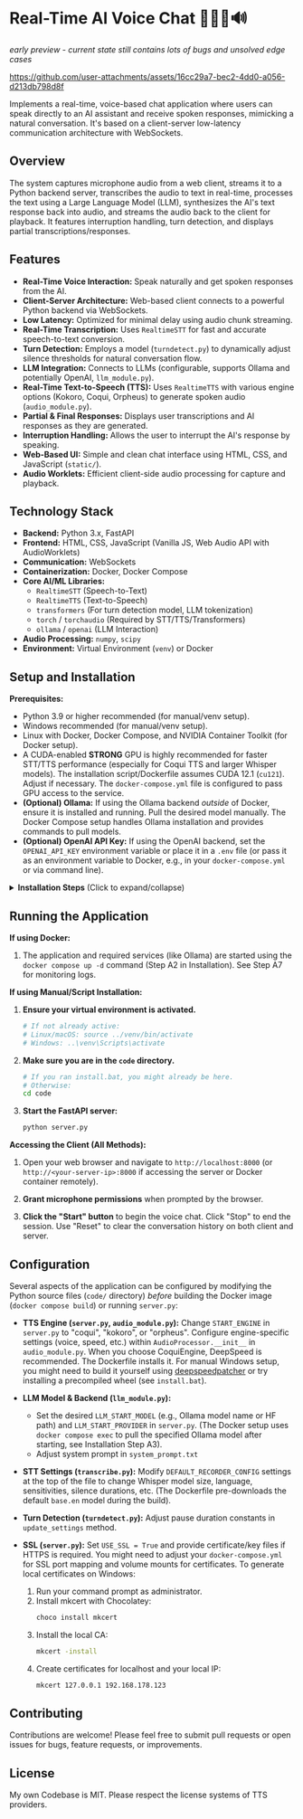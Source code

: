 # Real-Time AI Voice Chat 🎤💬🧠🔊

*early preview - current state still contains lots of bugs and unsolved edge cases*

https://github.com/user-attachments/assets/16cc29a7-bec2-4dd0-a056-d213db798d8f

Implements a real-time, voice-based chat application where users can speak directly to an AI assistant and receive spoken responses, mimicking a natural conversation. It's based on a client-server low-latency communication architecture with WebSockets.

## Overview

The system captures microphone audio from a web client, streams it to a Python backend server, transcribes the audio to text in real-time, processes the text using a Large Language Model (LLM), synthesizes the AI's text response back into audio, and streams the audio back to the client for playback. It features interruption handling, turn detection, and displays partial transcriptions/responses.

## Features

*   **Real-Time Voice Interaction:** Speak naturally and get spoken responses from the AI.
*   **Client-Server Architecture:** Web-based client connects to a powerful Python backend via WebSockets.
*   **Low Latency:** Optimized for minimal delay using audio chunk streaming.
*   **Real-Time Transcription:** Uses `RealtimeSTT` for fast and accurate speech-to-text conversion.
*   **Turn Detection:** Employs a model (`turndetect.py`) to dynamically adjust silence thresholds for natural conversation flow.
*   **LLM Integration:** Connects to LLMs (configurable, supports Ollama and potentially OpenAI, `llm_module.py`).
*   **Real-Time Text-to-Speech (TTS):** Uses `RealtimeTTS` with various engine options (Kokoro, Coqui, Orpheus) to generate spoken audio (`audio_module.py`).
*   **Partial & Final Responses:** Displays user transcriptions and AI responses as they are generated.
*   **Interruption Handling:** Allows the user to interrupt the AI's response by speaking.
*   **Web-Based UI:** Simple and clean chat interface using HTML, CSS, and JavaScript (`static/`).
*   **Audio Worklets:** Efficient client-side audio processing for capture and playback.

## Technology Stack

*   **Backend:** Python 3.x, FastAPI
*   **Frontend:** HTML, CSS, JavaScript (Vanilla JS, Web Audio API with AudioWorklets)
*   **Communication:** WebSockets
*   **Containerization:** Docker, Docker Compose
*   **Core AI/ML Libraries:**
    *   `RealtimeSTT` (Speech-to-Text)
    *   `RealtimeTTS` (Text-to-Speech)
    *   `transformers` (For turn detection model, LLM tokenization)
    *   `torch` / `torchaudio` (Required by STT/TTS/Transformers)
    *   `ollama` / `openai` (LLM Interaction)
*   **Audio Processing:** `numpy`, `scipy`
*   **Environment:** Virtual Environment (`venv`) or Docker

## Setup and Installation

**Prerequisites:**

*   Python 3.9 or higher recommended (for manual/venv setup).
*   Windows recommended (for manual/venv setup).
*   Linux with Docker, Docker Compose, and NVIDIA Container Toolkit (for Docker setup).
*   A CUDA-enabled **STRONG** GPU is highly recommended for faster STT/TTS performance (especially for Coqui TTS and larger Whisper models). The installation script/Dockerfile assumes CUDA 12.1 (`cu121`). Adjust if necessary. The `docker-compose.yml` file is configured to pass GPU access to the service.
*   **(Optional) Ollama:** If using the Ollama backend *outside* of Docker, ensure it is installed and running. Pull the desired model manually. The Docker Compose setup handles Ollama installation and provides commands to pull models.
*   **(Optional) OpenAI API Key:** If using the OpenAI backend, set the `OPENAI_API_KEY` environment variable or place it in a `.env` file (or pass it as an environment variable to Docker, e.g., in your `docker-compose.yml` or via command line).

<details>

<summary><strong>Installation Steps</strong> (Click to expand/collapse)</summary>

**Clone the repository:**
```bash
git clone https://github.com/KoljaB/RealtimeVoiceChat.git
cd RealtimeVoiceChat
```

Choose one of the following installation methods:

**A) Docker Installation (Recommended for Linux/GPU):**

This method uses Docker Compose to build and manage the application and its dependencies, including Ollama if configured. Ensure you have Docker, Docker Compose v2+, and the [NVIDIA Container Toolkit](https://docs.nvidia.com/datacenter/cloud-native/container-toolkit/latest/install-guide.html) installed.

1.  **Build the Docker images:**
    *(This will take some time as it downloads base images, installs dependencies via the Dockerfile, and potentially pre-downloads ML models defined during the build)*
    ```bash
    docker compose build
    ```

2.  **Start the services (Application & Ollama):**
    *(Starts containers in detached mode. GPU access and port mapping are defined in `docker-compose.yml`)*
    ```bash
    docker compose up -d
    ```
    Wait a few moments for the services to initialize.

3.  **(Optional but Recommended) Pull the desired Ollama Model:**
    *(Execute this command *after* services are up to pull a specific model into the running Ollama container. The default model configured in `server.py` is `hf.co/bartowski/huihui-ai_Mistral-Small-24B-Instruct-2501-abliterated-GGUF:Q4_K_M`)*
    ```bash
    docker compose exec ollama ollama pull hf.co/bartowski/huihui-ai_Mistral-Small-24B-Instruct-2501-abliterated-GGUF:Q4_K_M
    ```

4.  **(Optional) Verify the model is pulled:**
    ```bash
    docker compose exec ollama ollama list
    ```

5.  **Stopping the services:**
    *(Stops and removes the containers defined in `docker-compose.yml`)*
    ```bash
    docker compose down
    ```

6.  **Restarting the services:**
    ```bash
    docker compose up -d
    ```

7.  **Viewing Logs / Debugging:**
    *   Watch logs for the main application:
        ```bash
        docker compose logs -f app
        ```
    *   Watch logs for the Ollama service:
        ```bash
        docker compose logs -f ollama
        ```
    *   If something goes wrong, capture the logs:
        ```bash
        docker compose logs app > app_logs.txt
        docker compose logs ollama > ollama_logs.txt
        ```
        *(Share these files when reporting issues)*

**B) Installation Script (Windows):**

This script automates creating a virtual environment, upgrading pip, installing PyTorch 2.5.1 with CUDA 12.1 support and a suitable Deepspeed wheel, and installing all other dependencies from `requirements.txt`.

1.  **Run the installation script:**
    ```batch
    install.bat
    ```
    *(Note: This will open a new command prompt window within the activated virtual environment.)*

**C) Manual Installation (Linux/macOS or if `.bat` fails):**

1.  **Create virtual environment:**
    ```bash
    python -m venv venv
    ```

2.  **Activate virtual environment:**
    *   Linux/macOS:
        ```bash
        source venv/bin/activate
        ```
    *   Windows:
        ```bash
        .\venv\Scripts\activate
        ```

3.  **Upgrade pip:**
    ```bash
    python -m pip install --upgrade pip
    ```

4.  **Navigate to the code directory:**
    ```bash
    cd code
    ```

5.  **Install PyTorch with CUDA (adjust index-url for your CUDA version or CPU):**
    *   Example for CUDA 12.1:
        ```bash
        pip install torch==2.5.1+cu121 torchaudio==2.5.1+cu121 torchvision --index-url https://download.pytorch.org/whl/cu121
        ```
    *   Example for CPU only:
        ```bash
        # pip install torch torchaudio
        ```

6.  **Install other requirements:**
    ```bash
    pip install -r requirements.txt
    ```

</details>

## Running the Application

**If using Docker:**

1.  The application and required services (like Ollama) are started using the `docker compose up -d` command (Step A2 in Installation). See Step A7 for monitoring logs.

**If using Manual/Script Installation:**

1.  **Ensure your virtual environment is activated.**
    ```bash
    # If not already active:
    # Linux/macOS: source ../venv/bin/activate
    # Windows: ..\venv\Scripts\activate
    ```

2.  **Make sure you are in the `code` directory.**
    ```bash
    # If you ran install.bat, you might already be here.
    # Otherwise:
    cd code
    ```

3.  **Start the FastAPI server:**
    ```bash
    python server.py
    ```

**Accessing the Client (All Methods):**

1.  Open your web browser and navigate to `http://localhost:8000` (or `http://<your-server-ip>:8000` if accessing the server or Docker container remotely).

2.  **Grant microphone permissions** when prompted by the browser.

3.  **Click the "Start" button** to begin the voice chat. Click "Stop" to end the session. Use "Reset" to clear the conversation history on both client and server.

## Configuration

Several aspects of the application can be configured by modifying the Python source files (`code/` directory) *before* building the Docker image (`docker compose build`) or running `server.py`:

*   **TTS Engine (`server.py`, `audio_module.py`):**
    Change `START_ENGINE` in `server.py` to "coqui", "kokoro", or "orpheus". Configure engine-specific settings (voice, speed, etc.) within `AudioProcessor.__init__` in `audio_module.py`.
    When you choose CoquiEngine, DeepSpeed is recommended. The Dockerfile installs it. For manual Windows setup, you might need to build it yourself using [deepspeedpatcher](https://github.com/erew123/deepspeedpatcher) or try installing a precompiled wheel (see `install.bat`).

*   **LLM Model & Backend (`llm_module.py`):**
    *   Set the desired `LLM_START_MODEL` (e.g., Ollama model name or HF path) and `LLM_START_PROVIDER` in `server.py`. (The Docker setup uses `docker compose exec` to pull the specified Ollama model after starting, see Installation Step A3).
    *   Adjust system prompt in `system_prompt.txt`
*   **STT Settings (`transcribe.py`):** Modify `DEFAULT_RECORDER_CONFIG` settings at the top of the file to change Whisper model size, language, sensitivities, silence durations, etc. (The Dockerfile pre-downloads the default `base.en` model during the build).
*   **Turn Detection (`turndetect.py`):** Adjust pause duration constants in `update_settings` method.
*   **SSL (`server.py`):**
    Set `USE_SSL = True` and provide certificate/key files if HTTPS is required. You might need to adjust your `docker-compose.yml` for SSL port mapping and volume mounts for certificates.
    To generate local certificates on Windows:
    1.  Run your command prompt as administrator.
    2.  Install mkcert with Chocolatey:
        ```bat
        choco install mkcert
        ```
    3.  Install the local CA:
        ```bat
        mkcert -install
        ```
    4.  Create certificates for localhost and your local IP:
        ```bat
        mkcert 127.0.0.1 192.168.178.123
        ```

## Contributing

Contributions are welcome! Please feel free to submit pull requests or open issues for bugs, feature requests, or improvements.

## License

My own Codebase is MIT.
Please respect the license systems of TTS providers.